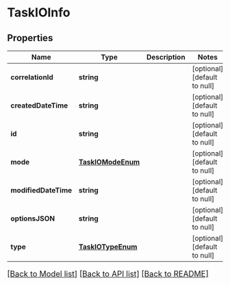 # TaskIOInfo

## Properties
Name | Type | Description | Notes
------------ | ------------- | ------------- | -------------
**correlationId** | **string** |  | [optional] [default to null]
**createdDateTime** | **string** |  | [optional] [default to null]
**id** | **string** |  | [optional] [default to null]
**mode** | [**TaskIOModeEnum**](TaskIOModeEnum.md) |  | [optional] [default to null]
**modifiedDateTime** | **string** |  | [optional] [default to null]
**optionsJSON** | **string** |  | [optional] [default to null]
**type** | [**TaskIOTypeEnum**](TaskIOTypeEnum.md) |  | [optional] [default to null]

[[Back to Model list]](../README.md#documentation-for-models) [[Back to API list]](../README.md#documentation-for-api-endpoints) [[Back to README]](../README.md)

<style>
     p, ul, ol, li { font-size: 18px !important;}
</style>



